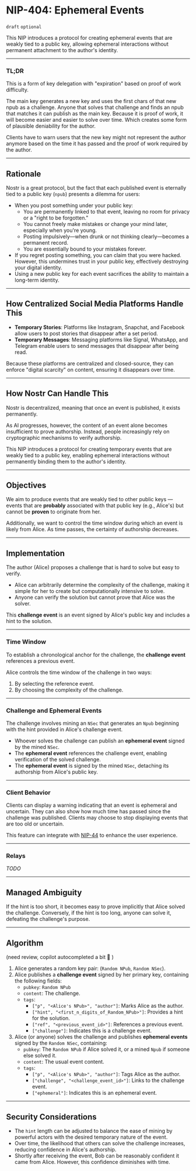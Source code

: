 # NIP-404: Ephemeral Events

`draft` `optional`

This NIP introduces a protocol for creating ephemeral events that are weakly tied to a public key, allowing ephemeral interactions without permanent attachment to the author's identity.

---
### TL;DR
This is a form of key delegation with "expiration" based on proof of work difficulty.

The main key generates a new key and uses the first chars of that new npub as a challenge. Anyone that solves that
challenge and finds an npub that matches it can publish as the main key. Because it is proof of work, it will become 
easier and easier to solve over time. Which creates some form of plausible deniability for the author.

Clients have to warn users that the new key might not represent the author anymore based on the time it has passed and the proof of work required by the author.

---

## Rationale

Nostr is a great protocol, but the fact that each published event is eternally tied to a public key (`npub`) presents a dilemma for users:

- When you post something under your public key:
  - You are permanently linked to that event, leaving no room for privacy or a "right to be forgotten."
  - You cannot freely make mistakes or change your mind later, especially when you're young.
  - Posting impulsively—when drunk or not thinking clearly—becomes a permanent record.
  - You are essentially bound to your mistakes forever.
- If you regret posting something, you can claim that you were hacked. However, this undermines trust in your public key, effectively destroying your digital identity.
- Using a new public key for each event sacrifices the ability to maintain a long-term identity.

---

## How Centralized Social Media Platforms Handle This

- **Temporary Stories**: Platforms like Instagram, Snapchat, and Facebook allow users to post stories that disappear after a set period.
- **Temporary Messages**: Messaging platforms like Signal, WhatsApp, and Telegram enable users to send messages that disappear after being read.

Because these platforms are centralized and closed-source, they can enforce "digital scarcity" on content, ensuring it disappears over time.

---

## How Nostr Can Handle This

Nostr is decentralized, meaning that once an event is published, it exists permanently.

As AI progresses, however, the content of an event alone becomes insufficient to prove authorship. Instead, people increasingly rely on cryptographic mechanisms to verify authorship.

This NIP introduces a protocol for creating temporary events that are weakly tied to a public key, enabling ephemeral interactions without permanently binding them to the author's identity.

---

## Objectives

We aim to produce events that are weakly tied to other public keys — events that are **probably** associated with that public key (e.g., Alice's) but cannot be **proven** to originate from her.

Additionally, we want to control the time window during which an event is likely from Alice. As time passes, the certainty of authorship decreases.

---

## Implementation

The author (Alice) proposes a challenge that is hard to solve but easy to verify.

- Alice can arbitrarily determine the complexity of the challenge, making it simple for her to create but computationally intensive to solve.
- Anyone can verify the solution but cannot prove that Alice was the solver.

This **challenge event** is an event signed by Alice's public key and includes a hint to the solution.

---

### Time Window

To establish a chronological anchor for the challenge, the **challenge event** references a previous event. 

Alice controls the time window of the challenge in two ways:
1. By selecting the reference event.
2. By choosing the complexity of the challenge.

---

### Challenge and Ephemeral Events

The challenge involves mining an `NSec` that generates an `Npub` beginning with the hint provided in Alice's challenge event. 

- Whoever solves the challenge can publish an **ephemeral event** signed by the mined `NSec`.
- The **ephemeral event** references the challenge event, enabling verification of the solved challenge.
- The **ephemeral event** is signed by the mined `NSec`, detaching its authorship from Alice's public key.

---

### Client Behavior

Clients can display a warning indicating that an event is ephemeral and uncertain. They can also show how much time has 
passed since the challenge was published. Clients may choose to stop displaying events that are too old or uncertain.

This feature can integrate with [NIP-44](40.md) to enhance the user experience.

---

### Relays

*TODO*

---

## Managed Ambiguity

If the hint is too short, it becomes easy to prove implicitly that Alice solved the challenge. Conversely, if the hint is too long, anyone can solve it, defeating the challenge's purpose.

---

## Algorithm 

(need review, copilot autocompleted a bit 🤡 ) 
1. Alice generates a random key pair: (`Random NPub`, `Random NSec`).
2. Alice publishes a **challenge event** signed by her primary key, containing the following fields:
   - `pubkey`: `Random NPub`
   - `content`: The challenge.
   - `tags`: 
     - `["p", "<Alice's NPub>", "author"]`: Marks Alice as the author.
     - `["hint", "<first_n_digits_of_Random_NPub>"]`: Provides a hint for the solution.
     - `["ref", "<previous_event_id>"]`: References a previous event.
     - `["challenge"]`: Indicates this is a challenge event.
3. Alice (or anyone) solves the challenge and publishes **ephemeral events** signed by the `Random NSec`, containing:
   - `pubkey`: The `Random NPub` if Alice solved it, or a mined `Npub` if someone else solved it.
   - `content`: The usual event content.
   - `tags`: 
     - `["p", "<Alice's NPub>", "author"]`: Tags Alice as the author.
     - `["challenge", "<challenge_event_id>"]`: Links to the challenge event.
     - `["ephemeral"]`: Indicates this is an ephemeral event.

---

## Security Considerations

- The `hint` length can be adjusted to balance the ease of mining by powerful actors with the desired temporary nature of the event.
- Over time, the likelihood that others can solve the challenge increases, reducing confidence in Alice's authorship.
- Shortly after receiving the event, Bob can be reasonably confident it came from Alice. However, this confidence diminishes with time.
